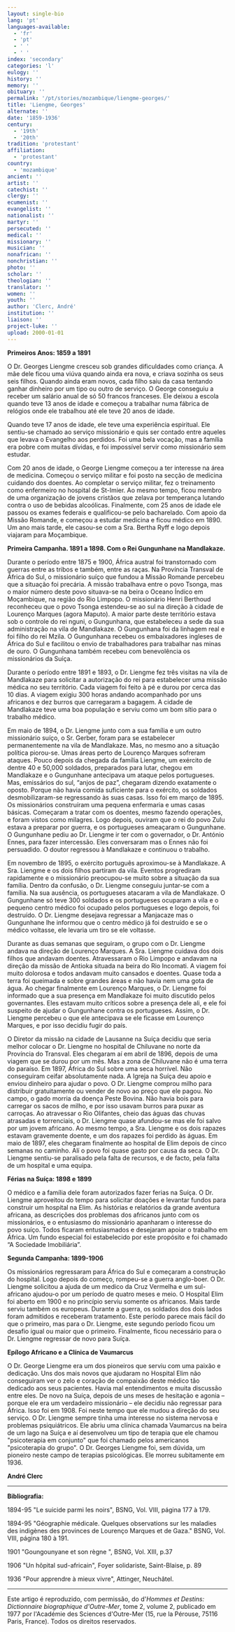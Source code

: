 ```yaml
---
layout: single-bio
lang: 'pt'
languages-available:
  - 'fr'
  - 'pt'
  - ' '
  - ' '
index: 'secondary'
categories: 'l'
eulogy: ''
history: ''
memory: ''
obituary: ''
permalink: '/pt/stories/mozambique/liengme-georges/'
title: 'Liengme, Georges'
alternate: ''
date: '1859-1936'
century:
  - '19th'
  - '20th'
tradition: 'protestant'
affiliation:
  - 'protestant'
country:
  - 'mozambique'
ancient: ''
artist: ''
catechist: ''
clergy: ''
ecumenist: ''
evangelist: ''
nationalist: ''
martyr: ''
persecuted: ''
medical: ''
missionary: ''
musician: ''
nonafrican: ''
nonchristian: ''
photo: ''
scholar: ''
theologian: ''
translator: ''
women: ''
youth: ''
author: 'Clerc, André'
institution: ''
liaison: ''
project-luke: ''
upload: 2000-01-01
---
```



**Primeiros Anos: 1859 a 1891**

O Dr. Georges Liengme cresceu sob grandes dificuldades como criança. A mãe dele ficou uma viúva quando ainda era nova, e criava sozinha os seus seis filhos. Quando ainda eram novos, cada filho saiu da casa tentando ganhar dinheiro por um tipo ou outro de serviço. O George conseguiu a receber um salário anual de só 50 francos franceses. Ele deixou a escola quando teve 13 anos de idade e começou a trabalhar numa fábrica de relógios onde ele trabalhou até ele teve 20 anos de idade.

Quando teve 17 anos de idade, ele teve uma experiência espiritual. Ele sentiu-se chamado ao serviço missionário e quis ser contado entre aqueles que levava o Evangelho aos perdidos. Foi uma bela vocação, mas a família era pobre com muitas dívidas, e foi impossível servir como missionário sem estudar.

Com 20 anos de idade, o George Liengme começou a ter interesse na área de medicina. Começou o serviço militar e foi posto na secção de medicina cuidando dos doentes. Ao completar o serviço militar, fez o treinamento como enfermeiro no hospital de St-Imier. Ao mesmo tempo, ficou membro de uma organização de jovens cristãos que zelava por temperança lutando contra o uso de bebidas alcoólicas. Finalmente, com 25 anos de idade ele passou os exames federais e qualificou-se pelo bacharelado. Com apoio da Missão Romande, e começou a estudar medicina e ficou médico em 1890. Um ano mais tarde, ele casou-se  com a Sra. Bertha Ryff e logo depois viajaram para Moçambique.

**Primeira Campanha. 1891 a 1898. Com o Rei Gungunhane na Mandlakaze.**

Durante o período entre 1875 e 1900, África austral foi transtornado com guerras entre as tribos  e também, entre as raças. Na Província Transval de África do Sul, o missionário suíço que fundou a Missão Romande percebeu que a situação foi precária. A missão trabalhava entre o povo Tsonga, mas o maior número deste povo situava-se na beira o Oceano Índico em Moçambique, na região do Rio Limpopo. O missionário Henri Berthoud reconheceu que o povo Tsonga estendeu-se ao sul na direção à cidade de Lourenço Marques (agora Maputo). A maior parte deste território estava sob o controle do rei nguni, o Gungunhana, que estabeleceu a sede da sua administração na vila de Mandlakaze. O Gungunhana foi da linhagem real e foi filho do rei Mzila. O Gungunhana recebeu os embaixadores ingleses de África do Sul e facilitou o envio de trabalhadores para trabalhar nas minas de ouro. O Gungunhana também recebeu com benevolência os missionários da Suíça.

Durante o período entre 1891 e 1893, o Dr. Liengme fez três visitas na vila de Mandlakaze para solicitar a autorização do rei para estabelecer uma missão médica no seu território. Cada viagem foi feito à pé e durou por cerca das 10 dias. A viagem exigiu 300 horas andando acompanhado por uns africanos e dez burros que carregaram a bagagem. A cidade de Mandlakaze teve uma boa população e serviu como um bom sítio para o trabalho médico.

Em maio de 1894, o Dr. Liengme junto com a sua família e um outro missionário suíço, o Sr. Gerber, foram para se estabelecer permanentemente na vila de Mandlakaze. Mas, no mesmo ano a situação política piorou-se. Umas áreas perto de Lourenço Marques sofreram ataques. Pouco depois da chegada da família Liengme, um exército de dentre 40 e 50,000 soldados, preparados para lutar, chegou em Mandlakaze e o Gungunhane antecipava um ataque pelos portugueses. Mas, emissários do sul, “anjos de paz”, chegaram dizendo exatamente o oposto. Porque não havia comida suficiente para o exército, os soldados desmobilizaram-se regressando às suas casas. Isso foi em março de 1895. Os missionários construíram uma pequena enfermaria e umas casas básicas. Começaram a tratar com os doentes, mesmo fazendo operações, e foram vistos como milagres. Logo depois, ouviram que o rei do povo Zulu estava a preparar por guerra, e os portugueses ameaçaram o Gungunhane. O Gungunhane pediu ao Dr. Liengme ir ter com o governador, o Dr. António Ennes, para fazer intercessão. Eles conversaram mas o Ennes não foi persuadido. O doutor regressou à Mandlakaze e continuou o trabalho.

Em novembro de 1895, o exército português aproximou-se à Mandlakaze. A Sra. Liengme e os dois filhos partiram da vila. Eventos progrediram rapidamente e o missionário preocupou-se muito sobre a situação da sua família. Dentro da confusão, o Dr. Liengme conseguiu juntar-se com a família. Na sua ausência, os portugueses atacaram a vila de Mandlakaze. O Gungunhane só teve 300 soldados e os portugueses ocuparam a vila e o pequeno centro médico foi ocupado pelos portugueses e logo depois, foi destruído. O Dr. Liengme desejava regressar a Manjacaze mas o Gungunhane lhe informou que o centro médico já foi destruído e se o médico voltasse, ele levaria um tiro se ele voltasse.

Durante as duas semanas que seguiram, o grupo com o Dr. Liengme andava na direção de Lourenço Marques. A Sra. Liengme cuidava dos dois filhos que andavam doentes. Atravessaram o Rio Limpopo e andavam na direção da missão de Antioka situada na beira do Rio Incomati. A viagem foi muito dolorosa e todos andavam muito cansados e doentes. Quase toda a terra foi queimada e sobre grandes áreas e não havia nem uma gota de água. Ao chegar finalmente em Lourenço Marques, o Dr. Liengme foi informado que a sua presença em Mandlakaze foi muito discutido pelos governantes. Eles estavam muito críticos sobre a presença dele ali, e ele foi suspeito de ajudar o Gungunhane contra os portugueses. Assim, o Dr. Liengme percebeu o que ele antecipava se ele ficasse em Lourenço Marques, e por isso decidiu fugir do país.

O Diretor da missão na cidade de Lausanne na Suíça decidiu que seria melhor colocar o Dr. Liengme no hospital de Chiluvane no norte da Província do Transval. Eles chegaram aí em abril de 1896, depois de uma viagem que se durou por um mês. Mas a zona de Chiluvane não é uma terra do paraíso. Em 1897, África do Sul sobre uma seca horrível. Não conseguiram ceifar absolutamente nada. A Igreja na Suíça deu apoio e enviou dinheiro para ajudar o povo. O Dr. Liengme comprou milho para distribuir gratuitamente ou vender de novo ao preço que ele pagou. No campo, o gado morria da doença Peste Bovina. Não havia bois para carregar os sacos de milho, e por isso usavam burros para puxar as carroças. Ao atravessar o Rio Olifantes, cheio das águas das chuvas atrasadas e torrenciais, o Dr. Liengme quase afundou-se mas ele foi salvo por um jovem africano. Ao mesmo tempo, a Sra. Liengme e os dois rapazes estavam gravemente doente, e um dos rapazes foi perdido às águas. Em maio de 1897, eles chegaram finalmente ao hospital de Elim depois de cinco semanas no caminho. Alí o povo foi quase gasto por causa da seca. O Dr. Liengme sentiu-se paralisado pela falta de recursos, e de facto, pela falta de um hospital e uma equipa.

**Férias na Suíça: 1898 e 1899**

O médico e a família dele foram autorizados fazer ferias na Suíça. O Dr. Liengme aproveitou do tempo para solicitar doações e levantar fundos para construir um hospital na Elim. As histórias e relatórios da grande aventura africana, as descrições dos problemas dos africanos junto com os missionários, e o entusiasmo do missionário apanharam o interesse do povo suíço. Todos ficaram entusiasmados e desejaram apoiar o trabalho em África. Um fundo especial foi estabelecido por este propósito e foi chamado “A Sociedade Imobiliária”.

**Segunda Campanha: 1899-1906**

Os missionários regressaram para África do Sul e começaram a construção do hospital. Logo depois do começo, rompeu-se a guerra anglo-boer. O Dr. Liengme solicitou a ajuda de um medico da Cruz Vermelha e um sul-africano ajudou-o por um período de quatro meses e meio. O Hospital Elim foi aberto em 1900 e no princípio serviu somente os africanos. Mais tarde serviu também os europeus. Durante a guerra, os soldados dos dois lados foram admitidos e receberam tratamento. Este período parece mais fácil do que o primeiro, mas para o Dr. Liengme, este segundo período ficou um desafio igual ou maior que o primeiro.  Finalmente, ficou necessário para o Dr. Liengme regressar de novo para Suíça.

**Epílogo Africano e a Clínica de Vaumarcus**

O Dr. George Liengme era um dos pioneiros que serviu com uma paixão e dedicação. Uns dos mais novos que ajudaram no Hospital Elim não conseguiram ver o zelo e coração de compaixão deste médico tão dedicado aos seus pacientes. Havia mal entendimentos e muita discussão entre eles. De novo na Suíça, depois de uns meses de hesitação e agonia – porque ele era um verdadeiro missionário – ele decidiu não regressar para África.  Isso foi em 1908. Foi neste tempo que ele mudou a direção do seu serviço. O Dr. Liengme sempre tinha uma interesse no sistema nervosa e problemas psiquiátricos. Ele abriu uma clínica chamada Vaumarcus  na beira de um lago na Suíça e aí desenvolveu um tipo de terapia que ele chamou  "psicoterapia em conjunto" que foi chamado pelos americanos "psicoterapia do grupo". O Dr. Georges Liengme foi, sem dúvida, um pioneiro neste campo de terapias psicológicas. Ele morreu subitamente em 1936.

**André Clerc**

---

**Bibliografia:**

1894-95 "Le suicide parmi les noirs", BSNG, Vol. VIII, página 177 à 179.

1894-95 "Géographie médicale. Quelques observations sur les maladies des indigènes des provinces de Lourenço Marques et de Gaza." BSNG, Vol. VIII, página 180 à 191.

1901 "Goungounyane et son règne ", BSNG, Vol. XIII, p.37

1906 "Un hôpital sud-africain", Foyer solidariste, Saint-Blaise, p. 89

1936 "Pour apprendre à mieux vivre", Attinger, Neuchâtel.

---

Este artigo é reproduzido, com permissão, do d'*Hommes et Destins: Dictionnaire biographique d'Outre-Mer*, tome 2, volume 2, publicado em 1977 por l'Académie des Sciences d'Outre-Mer (15, rue la Pérouse, 75116 Paris, France). Todos os direitos reservados.